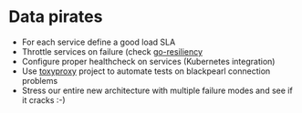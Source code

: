 # Data pirates

* For each service define a good load SLA
* Throttle services on failure (check [go-resiliency](https://github.com/eapache/go-resiliency)
* Configure proper healthcheck on services (Kubernetes integration)
* Use [toxyproxy](https://github.com/Shopify/toxiproxy) project to automate tests on blackpearl connection problems
* Stress our entire new architecture with multiple failure modes and see if it cracks :-)

